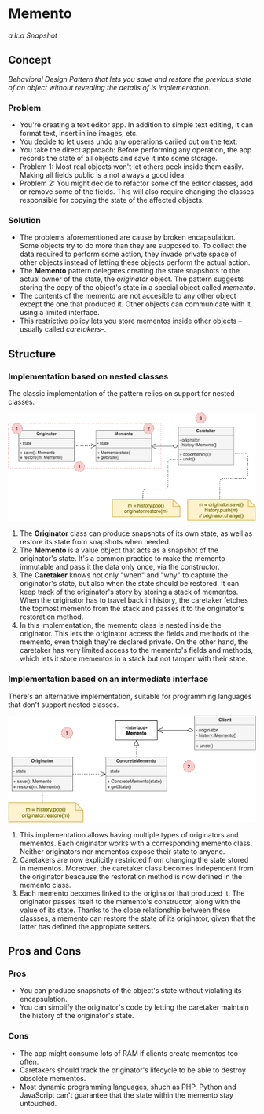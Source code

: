 # Memento

*a.k.a Snapshot*

## Concept

_Behavioral Design Pattern that lets you save and restore the previous state of an object without revealing the details of is implementation._

### Problem

* You're creating a text editor app. In addition to simple text editing, it can format text, insert inline images, etc.
* You decide to let users undo any operations cariied out on the text.
* You take the direct approach: Before performing any operation, the app records the state of all objects and save it into some storage.
* Problem 1: Most real objects won't let others peek inside them easily. Making all fields public is a not always a good idea.
* Problem 2: You might decide to refactor some of the editor classes, add or remove some of the fields. This will also require changing the classes responsible for copying the state of the affected objects.

### Solution

* The problems aforementioned are cause by broken encapsulation. Some objects try to do more than they are supposed to. To collect the data required to perform some action, they invade private space of other objects instead of letting these objects perform the actual action.
* The **Memento** pattern delegates creating the state snapshots to the actual owner of the state, the *originator* object. The pattern suggests storing the copy of the object's state in a special object called *memento*.
* The contents of the memento are not accesible to any other object except the one that produced it. Other objects can communicate with it using a limited interface.
* This restrictive policy lets you store mementos inside other objects –usually called *caretakers*–.

## Structure

### Implementation based on nested classes

The classic implementation of the pattern relies on support for nested classes.

![Structure with nested classes](structure-nested-classes.png)

1. The **Originator** class can produce snapshots of its own state, as well as restore its state from snapshots when needed.
2. The **Memento** is a value object that acts as a snapshot of the originator's state. It's a common practice to make the memento immutable and pass it the data only once, via the constructor.
3. The **Caretaker** knows not only "when" and "why" to capture the originator's state, but also when the state should be restored. It can keep track of the originator's story by storing a stack of mementos. When the originator has to travel back in history, the caretaker fetches the topmost memento from the stack and passes it to the originator's restoration method.
4. In this implementation, the memento class is nested inside the originator. This lets the originator access the fields and methods of the memento, even thoigh they're declared private. On the other hand, the caretaker has very limited access to the memento's fields and methods, which lets it store mementos in a stack but not tamper with their state.

### Implementation based on an intermediate interface

There's an alternative implementation, suitable for programming languages that don't support nested classes.

![Structure with nested classes](./structure-intermediate-interface.png)

1. This implementation allows having multiple types of originators and mementos. Each originator works with a corresponding memento class. Neither originators nor mementos expose their state to anyone.
2. Caretakers are now explicitly restricted from changing the state stored in mementos. Moreover, the caretaker class becomes independent from the originator beacause the restoration method is now defined in the memento class.
3. Each memento becomes linked to the originator that produced it. The originator passes itself to the memento's constructor, along with the value of its state. Thanks to the close relationship between these classses, a memento can restore the state of its originator, given that the latter has defined the appropiate setters.

## Pros and Cons

### Pros

* You can produce snapshots of the object's state without violating its encapsulation.
* You can simplify the originator's code by letting the caretaker maintain the history of the originator's state.

### Cons

* The app might consume lots of RAM if clients create mementos too often.
* Caretakers should track the originator's lifecycle to be able to destroy obsolete mementos.
* Most dynamic programming languages, shuch as PHP, Python and JavaScript can't guarantee that the state within the memento stay untouched.
